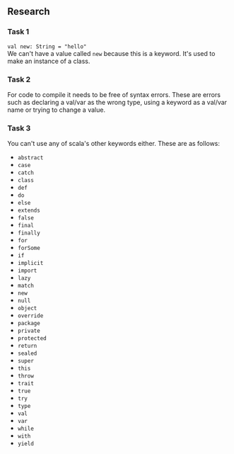 ## Research
### Task 1
`val new: String = "hello"` \
We can't have a value called `new` because this is a keyword. It's used to make an instance of a class.

### Task 2
For code to compile it needs to be free of syntax errors. These are errors such as declaring a val/var as the wrong type, using a keyword as a val/var name or trying to change a value.

### Task 3
You can't use any of scala's other keywords either. These are as follows:
* `abstract`
* `case`
* `catch`
* `class`
* `def`
* `do`
* `else`
* `extends`
* `false`
* `final`
* `finally`
* `for`
* `forSome`
* `if`
* `implicit`
* `import`
* `lazy`
* `match`
* `new`
* `null`
* `object`
* `override`
* `package`
* `private`
* `protected`
* `return`
* `sealed`
* `super`
* `this`
* `throw`
* `trait`
* `true` 
* `try`
* `type`
* `val`
* `var`
* `while`
* `with`
* `yield`